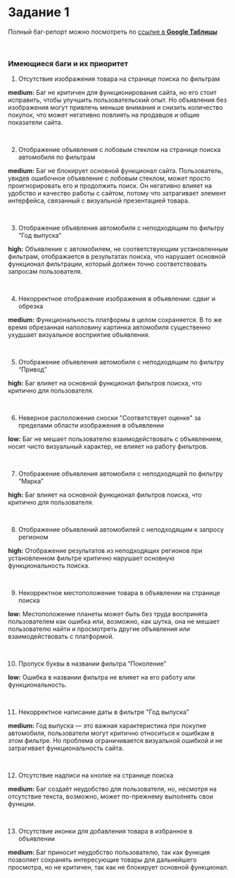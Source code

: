 # Задание 1

Полный баг-репорт можно посмотреть по [ссылке в **Google Таблицы**](https://docs.google.com/spreadsheets/d/1dJFkLinvvvo4uR-AbqhXWZMQtBgT26UgRN3iwi44YhI/edit?usp=sharing)

<br>

### Имеющиеся баги и их приоритет

1. Отсутствие изображения товара на странице поиска по фильтрам

**medium:** Баг не критичен для функционирования сайта, но его стоит исправить, чтобы улучшить пользовательский опыт. Но объявления без изображения могут привлечь меньше внимания и снизить количество покупок, что может негативно повлиять на продавцов и общие показатели сайта.

<br>

2. Отображение объявления с лобовым стеклом на странице поиска автомобиля по фильтрам 

**medium:** Баг не блокирует основной функционал сайта. Пользователь, увидев ошибочное объявление с лобовым стеклом, может просто проигнорировать его и продолжить поиск. Он негативно влияет на удобство и качество работы с сайтом, потому что затрагивает элемент интерфейса, связанный с визуальной презентацией товара.

<br>

3. Отображение объявления автомобиля с неподходящим по фильтру “Год выпуска”

**high:** Объявление с автомобилем, не соответствующим установленным фильтрам, отображается в результатах поиска, что нарушает основной функционал фильтрации, который должен точно соответствовать запросам пользователя.

<br>

4. Некорректное отображение изображения в объявлении: сдвиг и обрезка

**medium:** Функциональность платформы в целом сохраняется. В то же время обрезанная наполовину картинка автомобиля существенно ухудшает визуальное восприятие объявления.

<br>

5. Отображение объявления автомобиля с неподходящим по фильтру “Привод”

**high:** Баг влияет на основной функционал фильтров поиска, что критично для пользователя.

<br>

6. Неверное расположение сноски "Соответствует оценке" за пределами области изображения в объявлении

**low:** Баг не мешает пользователю взаимодействовать с объявлением, носит чисто визуальный характер, не влияет на работу фильтров.

<br>

7. Отображение объявления автомобиля с неподходящей по фильтру “Марка”

**high:**  Баг влияет на основной функционал фильтров поиска, что критично для пользователя.

<br>

8. Отображение объявлений автомобилей с неподходящим к запросу регионом

**high:** Отображение результатов из неподходящих регионов при установленном фильтре критично нарушает основную функциональность поиска. 

<br>

9. Некорректное местоположение товара в объявлении на странице поиска

**low:** Местоположение планеты может быть без труда воспринята пользователем как ошибка или, возможно, как шутка, она не мешает пользователю найти и просмотреть другие объявления или взаимодействовать с платформой.

<br>

10. Пропуск буквы в названии фильтра “Поколение” 

**low:** Ошибка в названии фильтра не влияет на его работу или функциональность. 

<br>

11. Некорректное написание даты в фильтре "Год выпуска”

**medium:** Год выпуска — это важная характеристика при покупке автомобиля, пользователи могут  критично относиться к ошибкам в этом фильтре. Но проблема ограничивается визуальной ошибкой и не затрагивает функциональность сайта.

<br>

12. Отсутствие надписи на кнопке на странице поиска

**medium:** Баг создаёт неудобство для пользователя, но, несмотря на отсутствие текста, возможно, может по-прежнему выполнять свои функции.

<br>

13. Отсутствие иконки для добавления товара в избранное в объявлении

**medium:** Баг приносит неудобство пользователю, так как функция позволяет сохранять интересующие товары для дальнейшего просмотра, но не критичен, так как не блокирует основной функционал.
